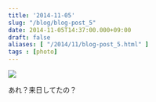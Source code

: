 ```yaml
---
title: '2014-11-05'
slug: "/blog/blog-post_5"
date: 2014-11-05T14:37:00.000+09:00
draft: false
aliases: [ "/2014/11/blog-post_5.html" ]
tags : [photo]
---
```


  
![](http://68.media.tumblr.com/5dd303ffbb84d41e6e654130ededbcec/tumblr_mtt5jzZEjw1s9m2ioo1_500.jpg)  

  
  

あれ？来日してたの？